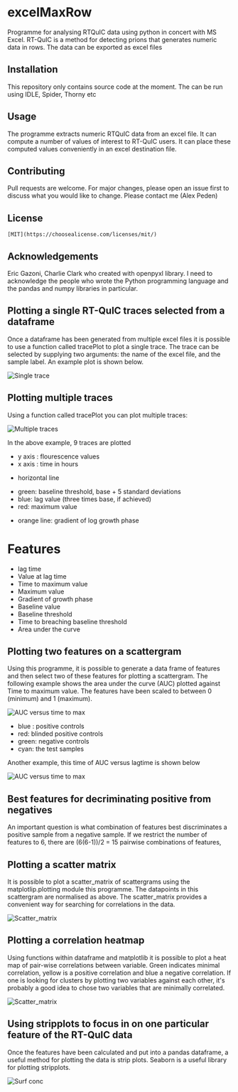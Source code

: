 # excelMaxRow
Programme for analysing RTQuIC data using python in concert with MS Excel. RT-QuIC is a method for detecting prions that generates numeric data in rows. The data can be exported as excel files


## Installation
This repository only contains source code at the moment. The can be run using IDLE, Spider, Thorny etc 

## Usage
The programme extracts numeric RTQuIC data from an excel file. It can compute a number of values of interest to RT-QuIC users. It can place these computed values conveniently in an excel destination file.

## Contributing
Pull requests are welcome. For major changes, please open an issue first to discuss what you would like to change.
Please contact me (Alex Peden) 

## License
```
[MIT](https://choosealicense.com/licenses/mit/)
```

## Acknowledgements
Eric Gazoni, Charlie Clark who created with openpyxl library. I need to acknowledge the people who wrote the Python programming language and the pandas and numpy libraries in particular. 

## Plotting a single RT-QuIC traces selected from a dataframe
Once a dataframe has been generated from multiple excel files it is possible to use a function called tracePlot to plot a single trace. The trace can be selected by supplying two arguments: the name of the excel file, and the sample label. An example plot is shown below. 

![Single trace](https://github.com/apeden/excelMaxRow/blob/master/sing_trace.png)


## Plotting multiple traces
Using a function called tracePlot you can plot multiple traces:

![Multiple traces](https://github.com/apeden/excelMaxRow/blob/master/mult_trace.png)

In the above example, 9 traces are plotted
- y axis : flourescence values
- x axis : time in hours
* horizontal line
- green: baseline threshold, base + 5 standard deviations
- blue: lag value (three times base, if achieved)
- red: maximum value
* orange line: gradient of log growth phase


# Features
* lag time
* Value at lag time
* Time to maximum value
* Maximum value
* Gradient of growth phase
* Baseline value
* Baseline threshold
* Time to breaching baseline threshold
* Area under the curve

## Plotting two features on a scattergram
Using this programme, it is possible to generate a data frame of features and then select two of these features for plotting a scattergram. The following example shows the area under the curve (AUC) plotted against Time to maximum value. The features have been scaled to between 0 (minimum) and 1 (maximum).

![AUC versus time to max](https://github.com/apeden/excelMaxRow/blob/master/AUC%20vs%20Time%20to%20max.jpeg)
- blue : positive controls
- red: blinded positive controls
- green: negative controls
- cyan: the test samples

Another example, this time of AUC versus lagtime is shown below

![AUC versus time to max](https://github.com/apeden/excelMaxRow/blob/master/AUC%20vs%20Lag%20Time.jpeg)

## Best features for decriminating positive from negatives
An important question is what combination of features best discriminates a positive sample from a negative sample. If we restrict the number of features to 6, there are (6(6-1))/2 = 15 pairwise combinations of features,

## Plotting a scatter matrix
It is possible to plot a scatter_matrix of scattergrams using the matplotlip.plotting module this programme. The datapoints in this scattergram are normalised as above. The scatter_matrix provides a convenient way for searching for correlations in the data. 

![Scatter_matrix](https://github.com/apeden/excelMaxRow/blob/master/example_scatter_matrix.png)

## Plotting a correlation heatmap
Using functions within dataframe and matplotlib it is possible to plot a heat map of pair-wise correlations between variable. Green indicates minimal correlation, yellow is  a positive correlation and blue a negative correlation. If one is looking for clusters by plotting two variables against each other, it's probably a good idea to chose two variables that are minimally correlated. 

![Scatter_matrix](https://github.com/apeden/excelMaxRow/blob/master/heat_map.png)

## Using stripplots to focus in on one particular feature of the RT-QuIC data
Once the features have been calculated and put into a pandas dataframe, a useful method for plotting the data is strip plots. Seaborn is a useful library for plotting stripplots. 

![Surf conc](https://github.com/apeden/excelMaxRow/blob/master/surf_conc.png)
